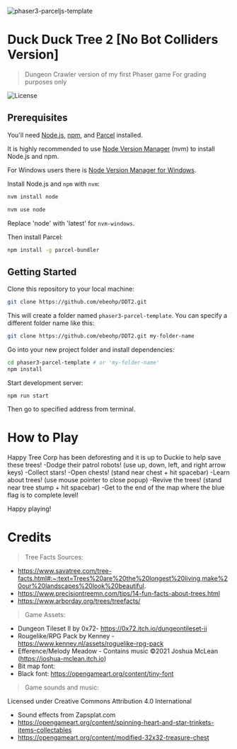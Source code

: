 ![phaser3-parceljs-template](https://www.piskelapp.com/p/agxzfnBpc2tlbC1hcHByEwsSBlBpc2tlbBiAgODU0NHXCww/view)

# Duck Duck Tree 2 [No Bot Colliders Version]
> Dungeon Crawler version of my first Phaser game
> For grading purposes only


![License](https://img.shields.io/badge/license-MIT-green)

## Prerequisites

You'll need [Node.js](https://nodejs.org/en/), [npm](https://www.npmjs.com/), and [Parcel](https://parceljs.org/) installed.

It is highly recommended to use [Node Version Manager](https://github.com/nvm-sh/nvm) (nvm) to install Node.js and npm.

For Windows users there is [Node Version Manager for Windows](https://github.com/coreybutler/nvm-windows).

Install Node.js and `npm` with `nvm`:

```bash
nvm install node

nvm use node
```

Replace 'node' with 'latest' for `nvm-windows`.

Then install Parcel:

```bash
npm install -g parcel-bundler
```

## Getting Started

Clone this repository to your local machine:

```bash
git clone https://github.com/ebeohp/DDT2.git
```

This will create a folder named `phaser3-parcel-template`. You can specify a different folder name like this:

```bash
git clone https://github.com/ebeohp/DDT2.git my-folder-name
```

Go into your new project folder and install dependencies:

```bash
cd phaser3-parcel-template # or 'my-folder-name'
npm install
```

Start development server:

```
npm run start
```
Then go to specified address from terminal.

# How to Play
Happy Tree Corp has been deforesting and it is up to Duckie to help save these trees! 
-Dodge their patrol robots! (use up, down, left, and right arrow keys)
-Collect stars!
-Open chests! (stand near chest + hit spacebar)
-Learn about trees! (use mouse pointer to close popup)
-Revive the trees! (stand near tree stump + hit spacebar)
-Get to the end of the map where the blue flag is to complete level!

Happy playing!

# Credits
>Tree Facts Sources:
- https://www.savatree.com/tree-facts.html#:~:text=Trees%20are%20the%20longest%20living,make%20our%20landscapes%20look%20beautiful.
- https://www.precisiontreemn.com/tips/14-fun-facts-about-trees.html
- https://www.arborday.org/trees/treefacts/

>Game Assets:
- Dungeon Tileset II by 0x72- https://0x72.itch.io/dungeontileset-ii
- Rougelike/RPG Pack by Kenney - https://www.kenney.nl/assets/roguelike-rpg-pack
- Efference/Melody Meadow - Contains music ©2021 Joshua McLean (https://joshua-mclean.itch.io) 
- Bit map font:
- Black font: https://opengameart.org/content/tiny-font

>Game sounds and music:

Licensed under Creative Commons Attribution 4.0 International
- Sound effects from Zapsplat.com
- https://opengameart.org/content/spinning-heart-and-star-trinkets-items-collectables
- https://opengameart.org/content/modified-32x32-treasure-chest